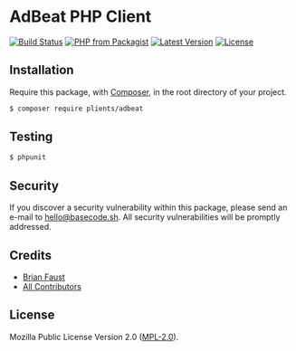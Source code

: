 # AdBeat PHP Client

[![Build Status](https://img.shields.io/travis/plients/Adbeat-PHP-Client/master.svg?style=flat-square)](https://travis-ci.org/plients/Adbeat-PHP-Client)
[![PHP from Packagist](https://img.shields.io/packagist/php-v/plients/adbeat.svg?style=flat-square)]()
[![Latest Version](https://img.shields.io/github/release/plients/Adbeat-PHP-Client.svg?style=flat-square)](https://github.com/plients/Adbeat-PHP-Client/releases)
[![License](https://img.shields.io/packagist/l/plients/Adbeat-PHP-Client.svg?style=flat-square)](https://packagist.org/packages/plients/Adbeat-PHP-Client)

## Installation

Require this package, with [Composer](https://getcomposer.org/), in the root directory of your project.

``` bash
$ composer require plients/adbeat
```

## Testing

``` bash
$ phpunit
```

## Security

If you discover a security vulnerability within this package, please send an e-mail to hello@basecode.sh. All security vulnerabilities will be promptly addressed.

## Credits

- [Brian Faust](https://github.com/faustbrian)
- [All Contributors](../../contributors)

## License

Mozilla Public License Version 2.0 ([MPL-2.0](./LICENSE)).
